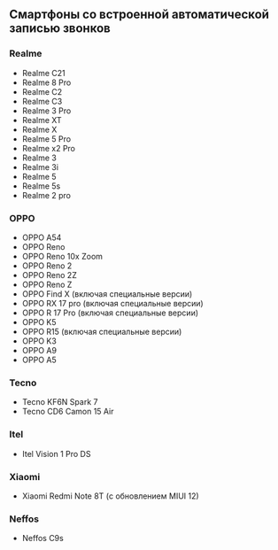 

## Смартфоны со встроенной автоматической записью звонков

### Realme

- Realme C21
- Realme 8 Pro
- Realme C2
- Realme C3
- Realme 3 Pro
- Realme XT
- Realme X
- Realme 5 Pro
- Realme x2 Pro
- Realme 3
- Realme 3i
- Realme 5
- Realme 5s
- Realme 2 pro

### OPPO

- OPPO A54
- OPPO Reno
- OPPO Reno 10x Zoom
- OPPO Reno 2
- OPPO Reno 2Z
- OPPO Reno Z
- OPPO Find X (включая специальные версии)
- OPPO RX 17 pro (включая специальные версии)
- OPPO R 17 Pro (включая специальные версии)
- OPPO K5
- OPPO R15 (включая специальные версии)
- OPPO K3
- OPPO A9
- OPPO A5

### Tecno

- Tecno KF6N Spark 7
- Tecno CD6 Camon 15 Air

### Itel

- Itel Vision 1 Pro DS

### Xiaomi

- Xiaomi Redmi Note 8T (с обновлением MIUI 12)

### Neffos

- Neffos C9s
